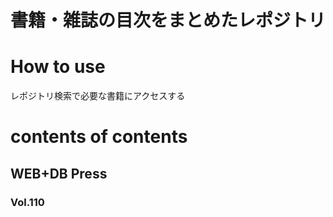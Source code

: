 # 書籍・雑誌の目次をまとめたレポジトリ

# How to use
レポジトリ検索で必要な書籍にアクセスする

# contents of contents

## WEB+DB Press

### Vol.110

